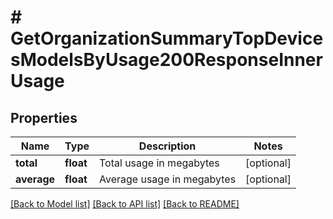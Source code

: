 # # GetOrganizationSummaryTopDevicesModelsByUsage200ResponseInnerUsage

## Properties

Name | Type | Description | Notes
------------ | ------------- | ------------- | -------------
**total** | **float** | Total usage in megabytes | [optional]
**average** | **float** | Average usage in megabytes | [optional]

[[Back to Model list]](../../README.md#models) [[Back to API list]](../../README.md#endpoints) [[Back to README]](../../README.md)
